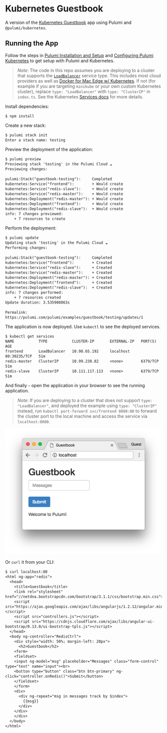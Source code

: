 # Kubernetes Guestbook

A version of the [Kubernetes Guestbook](https://kubernetes.io/docs/tutorials/stateless-application/guestbook/) app using
Pulumi and `@pulumi/kubernetes`.

## Running the App

Follow the steps in [Pulumi Installation and Setup](https://docs.pulumi.com/install/) and [Configuring Pulumi
Kubernetes](https://docs.pulumi.com/reference/kubernetes.html#configuration) to get setup with Pulumi and Kubernetes.

> *Note*: The code in this repo assumes you are deploying to a cluster that supports the
> [`LoadBalancer`](https://kubernetes.io/docs/concepts/services-networking/service/#type-loadbalancer) service type.
> This includes most cloud providers as well as [Docker for Mac Edge w/
> Kubernetes](https://docs.docker.com/docker-for-mac/kubernetes/). If not (for example if you are targeting `minikube`
> or your own custom Kubernetes cluster), replace `type: "LoadBalancer"` with `type: "ClusterIP"` in `index.ts`.  See
> the Kubernetes [Services
> docs](https://kubernetes.io/docs/concepts/services-networking/service/#publishing-services---service-types) for more
> details.

Install dependencies:

```
$ npm install
```

Create a new stack:

```
$ pulumi stack init
Enter a stack name: testing
```

Preview the deployment of the application:

``` 
$ pulumi preview
Previewing stack 'testing' in the Pulumi Cloud ☁️
Previewing changes:

pulumi:Stack("guestbook-testing"):     Completed
kubernetes:Service("frontend"):        + Would create
kubernetes:Service("redis-slave"):     + Would create
kubernetes:Service("redis-master"):    + Would create
kubernetes:Deployment("redis-master"): + Would create
kubernetes:Deployment("frontend"):     + Would create
kubernetes:Deployment("redis-slave"):  + Would create
info: 7 changes previewed:
    + 7 resources to create
```

Perform the deployment:

```
$ pulumi update
Updating stack 'testing' in the Pulumi Cloud ☁️
Performing changes:

pulumi:Stack("guestbook-testing"):     Completed
kubernetes:Service("frontend"):        + Created
kubernetes:Service("redis-slave"):     + Created
kubernetes:Service("redis-master"):    + Created
kubernetes:Deployment("redis-master"): + Created
kubernetes:Deployment("frontend"):     + Created
kubernetes:Deployment("redis-slave"):  + Created
info: 7 changes performed:
    + 7 resources created
Update duration: 3.535908863s

Permalink: https://pulumi.com/pulumi/examples/guestbook/testing/updates/1
```

The application is now deployed.  Use `kubectl` to see the deployed services.

```
$ kubectl get services
NAME           TYPE           CLUSTER-IP       EXTERNAL-IP   PORT(S)        AGE
frontend       LoadBalancer   10.98.65.192     localhost     80:30235/TCP   51m
redis-master   ClusterIP      10.99.238.82     <none>        6379/TCP       51m
redis-slave    ClusterIP      10.111.117.113   <none>        6379/TCP       51m
```

And finally - open the application in your browser to see the running application.

> *Note*: If you are deploying to a cluster that does not support `type: "LoadBalancer"`, and deployed the example using
> `type: "ClusterIP"` instead, run `kubectl port-forward svc/frontend 8080:80` to forward the cluster port to the local
> machine and access the service via `localhost:8080`.

![Guestbook in browser](./imgs/guestbook.png)

Or `curl` it from your CLI:

```
$ curl localhost:80
<html ng-app="redis">
  <head>
    <title>Guestbook</title>
    <link rel="stylesheet" href="//netdna.bootstrapcdn.com/bootstrap/3.1.1/css/bootstrap.min.css">
    <script src="https://ajax.googleapis.com/ajax/libs/angularjs/1.2.12/angular.min.js"></script>
    <script src="controllers.js"></script>
    <script src="https://cdnjs.cloudflare.com/ajax/libs/angular-ui-bootstrap/0.13.0/ui-bootstrap-tpls.js"></script>
  </head>
  <body ng-controller="RedisCtrl">
    <div style="width: 50%; margin-left: 20px">
      <h2>Guestbook</h2>
    <form>
    <fieldset>
    <input ng-model="msg" placeholder="Messages" class="form-control" type="text" name="input"><br>
    <button type="button" class="btn btn-primary" ng-click="controller.onRedis()">Submit</button>
    </fieldset>
    </form>
    <div>
      <div ng-repeat="msg in messages track by $index">
        {{msg}}
      </div>
    </div>
    </div>
  </body>
</html>
```

